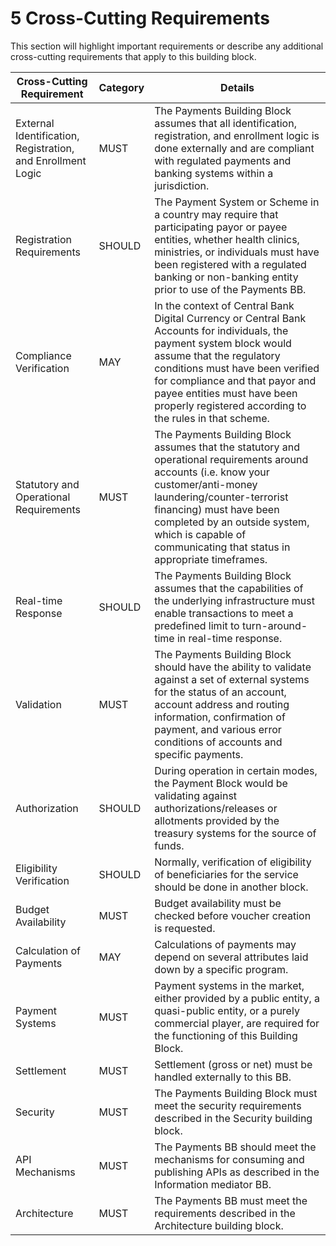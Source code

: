 # 5 Cross-Cutting Requirements

This section will highlight important requirements or describe any additional cross-cutting requirements that apply to this building block.

| Cross-Cutting Requirement                                   | Category | Details                                                                                                                                                                                                                                                                                                           |
| ----------------------------------------------------------- | -------- | ----------------------------------------------------------------------------------------------------------------------------------------------------------------------------------------------------------------------------------------------------------------------------------------------------------------- |
| External Identification, Registration, and Enrollment Logic | MUST     | The Payments Building Block assumes that all identification, registration, and enrollment logic is done externally and are compliant with regulated payments and banking systems within a jurisdiction.                                                                                                           |
| Registration Requirements                                   | SHOULD   | The Payment System or Scheme in a country may require that participating payor or payee entities, whether health clinics, ministries, or individuals must have been registered with a regulated banking or non-banking entity prior to use of the Payments BB.                                                    |
| Compliance Verification                                     | MAY      | In the context of Central Bank Digital Currency or Central Bank Accounts for individuals, the payment system block would assume that the regulatory conditions must have been verified for compliance and that payor and payee entities must have been properly registered according to the rules in that scheme. |
| Statutory and Operational Requirements                      | MUST     | The Payments Building Block assumes that the statutory and operational requirements around accounts (i.e. know your customer/anti-money laundering/counter-terrorist financing) must have been completed by an outside system, which is capable of communicating that status in appropriate timeframes.           |
| Real-time Response                                          | SHOULD   | The Payments Building Block assumes that the capabilities of the underlying infrastructure must enable transactions to meet a predefined limit to turn-around-time in real-time response.                                                                                                                         |
| Validation                                                  | MUST     | The Payments Building Block should have the ability to validate against a set of external systems for the status of an account, account address and routing information, confirmation of payment, and various error conditions of accounts and specific payments.                                                 |
| Authorization                                               | SHOULD   | During operation in certain modes, the Payment Block would be validating against authorizations/releases or allotments provided by the treasury systems for the source of funds.                                                                                                                                  |
| Eligibility Verification                                    | SHOULD   | Normally, verification of eligibility of beneficiaries for the service should be done in another block.                                                                                                                                                                                                           |
| Budget Availability                                         | MUST     | Budget availability must be checked before voucher creation is requested.                                                                                                                                                                                                                                         |
| Calculation of Payments                                     | MAY      | Calculations of payments may depend on several attributes laid down by a specific program.                                                                                                                                                                                                                        |
| Payment Systems                                             | MUST     | Payment systems in the market, either provided by a public entity, a quasi-public entity, or a purely commercial player, are required for the functioning of this Building Block.                                                                                                                                 |
| Settlement                                                  | MUST     | Settlement (gross or net) must be handled externally to this BB.                                                                                                                                                                                                                                                  |
| Security                                                    | MUST     | The Payments Building Block must meet the security requirements described in the Security building block.                                                                                                                                                                                                         |
| API Mechanisms                                              | MUST     | The Payments BB should meet the mechanisms for consuming and publishing APIs as described in the Information mediator BB.                                                                                                                                                                                         |
| Architecture                                                | MUST     | The Payments BB must meet the requirements described in the Architecture building block.                                                                                                                                                                                                                          |

